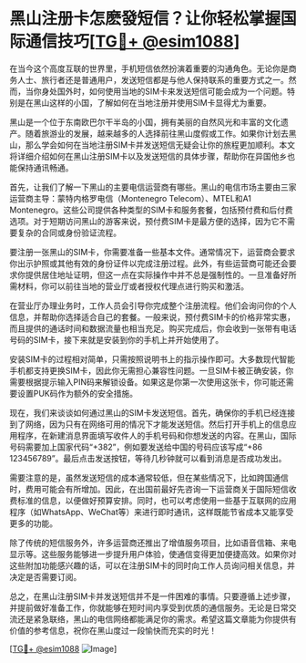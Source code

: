 # 黑山注册卡怎麽發短信？让你轻松掌握国际通信技巧[[TG💪+ @esim1088](https://t.me/s/esim1088)]

在当今这个高度互联的世界里，手机短信依然扮演着重要的沟通角色。无论你是商务人士、旅行者还是普通用户，发送短信都是与他人保持联系的重要方式之一。然而，当你身处国外时，如何使用当地的SIM卡来发送短信可能会成为一个问题。特别是在黑山这样的小国，了解如何在当地注册并使用SIM卡显得尤为重要。

黑山是一个位于东南欧巴尔干半岛的小国，拥有美丽的自然风光和丰富的文化遗产。随着旅游业的发展，越来越多的人选择前往黑山度假或工作。如果你计划去黑山，那么学会如何在当地注册SIM卡并发送短信无疑会让你的旅程更加顺利。本文将详细介绍如何在黑山注册SIM卡以及发送短信的具体步骤，帮助你在异国他乡也能保持通讯畅通。

首先，让我们了解一下黑山的主要电信运营商有哪些。黑山的电信市场主要由三家运营商主导：蒙特内格罗电信（Montenegro Telecom）、MTEL和A1 Montenegro。这些公司提供各种类型的SIM卡和服务套餐，包括预付费和后付费选项。对于短期访问黑山的游客来说，预付费SIM卡是最方便的选择，因为它不需要复杂的合同或身份验证流程。

要注册一张黑山的SIM卡，你需要准备一些基本文件。通常情况下，运营商会要求你出示护照或其他有效的身份证件以完成注册过程。此外，有些运营商可能还会要求你提供居住地址证明，但这一点在实际操作中并不总是强制性的。一旦准备好所需材料，你可以前往当地的营业厅或者授权代理点进行购买和激活。

在营业厅办理业务时，工作人员会引导你完成整个注册流程。他们会询问你的个人信息，并帮助你选择适合自己的套餐。一般来说，预付费SIM卡的价格非常实惠，而且提供的通话时间和数据流量也相当充足。购买完成后，你会收到一张带有电话号码的SIM卡，接下来就是安装到你的手机上并开始使用了。

安装SIM卡的过程相对简单，只需按照说明书上的指示操作即可。大多数现代智能手机都支持更换SIM卡，因此你无需担心兼容性问题。一旦SIM卡被正确安装，你需要根据提示输入PIN码来解锁设备。如果这是你第一次使用这张卡，你可能还需要设置PUK码作为额外的安全措施。

现在，我们来谈谈如何通过黑山的SIM卡发送短信。首先，确保你的手机已经连接到了网络，因为只有在网络可用的情况下才能发送短信。然后打开手机上的信息应用程序，在新建消息界面填写收件人的手机号码和你想发送的内容。在黑山，国际号码需要加上国家代码“+382”，例如要发送给中国的号码应该写成“+86 123456789”。最后点击发送按钮，等待几秒钟就可以看到消息是否成功发出。

需要注意的是，虽然发送短信的成本通常较低，但在某些情况下，比如跨国通信时，费用可能会有所增加。因此，在出国前最好先咨询一下运营商关于国际短信收费标准的信息，以便做好预算安排。同时，也可以考虑使用一些基于互联网的应用程序（如WhatsApp、WeChat等）来进行即时通讯，这样既能节省成本又能享受更多的功能。

除了传统的短信服务外，许多运营商还推出了增值服务项目，比如语音信箱、来电显示等。这些服务能够进一步提升用户体验，使通信变得更加便捷高效。如果你对这些附加功能感兴趣的话，可以在注册SIM卡的同时向工作人员询问相关信息，并决定是否需要订阅。

总之，在黑山注册SIM卡并发送短信并不是一件困难的事情。只要遵循上述步骤，并提前做好准备工作，你就能够在短时间内享受到优质的通信服务。无论是日常交流还是紧急联络，黑山的电信网络都能满足你的需求。希望这篇文章能为你提供有价值的参考信息，祝你在黑山度过一段愉快而充实的时光！

[[TG💪+ @esim1088](https://t.me/s/esim1088) ![Image](https://i.postimg.cc/4NQfJmqS/Snipaste-2025-05-13-00-14-12.png)]